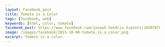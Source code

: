 ```yaml
---
layout: facebook_post
title: Tomato is a Color
tags: [facebook, web]
keywords: [html, color, tomato]
facebook_post: https://www.facebook.com/joseph.hendrix.5/posts/10207870589024018
image: /images/facebook/2015-10-06-tomato_is_a_color.png
excerpt: Tomato is a color.
---
```

